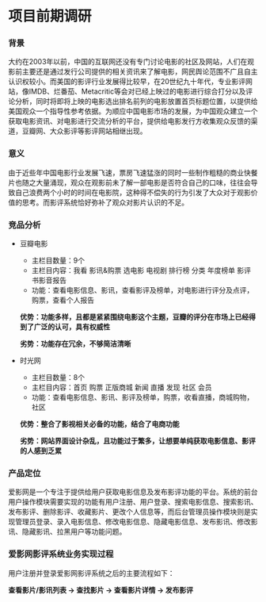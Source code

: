 # 项目前期调研

### 背景

大约在2003年以前，中国的互联网还没有专门讨论电影的社区及网站，人们在观影前主要还是通过发行公司提供的相关资讯来了解电影，网民舆论范围不广且自主认识权较小。而美国的影评行业发展得比较早，在20世纪九十年代，专业影评网站，像IMDB、烂番茄、Metacritic等会对已经上映过的电影进行综合打分以及评论分析，同时将即将上映的电影选出排名前列的电影放置首页标题位置，以提供给美国观众一个指导性参考依据。为顺应中国电影市场的发展，为中国观众建立一个获取电影资讯、对电影进行交流分析的平台，提供给电影发行方收集观众反馈的渠道，豆瓣网、大众影评等影评网站相继出现。

### 意义

由于近些年中国电影行业发展飞速，票房飞速猛涨的同时一些制作粗糙的商业快餐片也随之大量涌现，观众在观影前未了解一部电影是否符合自己的口味，往往会导致自己浪费两个小时的时间在电影院，这种得不偿失的行为引发了大众对于观影价值的思考。而影评系统恰好弥补了观众对影片认识的不足。

### 竞品分析

- 豆瓣电影
  - 主栏目数量：9个
  - 主栏目内容：我看 影讯&购票 选电影 电视剧 排行榜 分类 年度榜单 影评 书影音报告
  - 功能：查看电影信息、影讯，查看影评及榜单，对电影进行评分及点评，购票，查看个人报告

  **优势：功能多样，且都是紧紧围绕电影这个主题，豆瓣的评分在市场上已经得到了广泛的认可，具有权威性**

  **劣势：功能存在冗余，不够简洁清晰**

- 时光网
  - 主栏目数量：8个
  - 主栏目内容：首页 购票 正版商城 新闻 直播 发现 社区 会员
  - 功能：查看电影信息、影讯、影评及榜单，购票，收看直播，商城购物，社区

  **优势：整合了影视相关必备的功能，结合了电商功能**

  **劣势：网站界面设计杂乱，且功能过于繁多，让想要单纯获取电影信息、影评的人感到乏累**

### 产品定位

爱影网是一个专注于提供给用户获取电影信息及发布影评功能的平台。系统的前台用户操作模块需要实现的功能有用户注册、用户登录、搜索电影信息、搜索影讯、发布影评、删除影评、收藏影片、更改个人信息等，而后台管理员操作模块则是实现管理员登录、录入电影信息、修改电影信息、隐藏电影信息、发布影讯、修改影讯、隐藏影讯、拉黑用户等功能问题。

### 爱影网影评系统业务实现过程

用户注册并登录爱影网影评系统之后的主要流程如下：

**查看影片/影讯列表 -> 查找影片 -> 查看影片详情 -> 发布影评**
